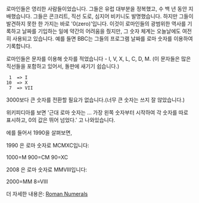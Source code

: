로마인들은 영리한 사람들이었습니다. 그들은 유럽 대부분을 정복했고, 수 백 년 동안 지배했습니다. 그들은 콘크리트, 직선 도로, 심지어 비키니도 발명했습니다. 하지만 그들이 발견하지 못한 한 가지는 바로 '0(zero)'입니다. 이것이 로마인들의 광범위한 역사를 기록하고 날짜를 기입하는 일에 약간의 어려움을 줬지만, 그 숫자 체계는 오늘날에도 여전히 사용되고 있습니다. 예를 들면 BBC는 그들의 프로그램 날짜를 로마 숫자를 이용하여 기록합니다.

로마인들은 문자를 이용해 숫자를 적었습니다 - I, V, X, L, C, D, M. (이 문자들은 많은 직선들을 포함하고 있어서, 돌판에 새기기 쉽습니다.) 

```
 1  => I
10  => X
 7  => VII
```

3000보다 큰 숫자를 전환할 필요가 없습니다.(너무 큰 숫자는 쓰지 잘 않았습니다.)

위키피디아를 보면 '근대 로마 숫자는 ... 가장 왼쪽 숫자부터 시작하여 각 숫자를 따로 표시하고, 0의 값은 뛰어 넘었다.' 고 나와있습니다.


에를 들어서 1990을 살펴보면,

1990 은 로마 숫자로 MCMXC입니다:

1000=M
900=CM
90=XC

2008 은 로마 숫자로 MMVIII입니다:

2000=MM
8=VIII

더 자세한 내용은: [Roman Numerals](http://www.novaroma.org/via_romana/numbers.html)

